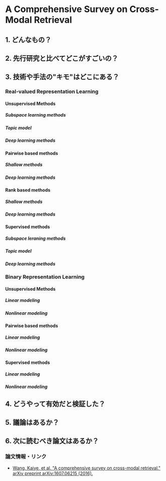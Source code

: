 # A Comprehensive Survey on Cross-Modal Retrieval

## 1. どんなもの？

## 2. 先行研究と比べてどこがすごいの？

## 3. 技術や手法の"キモ"はどこにある？

### Real-valued Representation Learning

#### Unsupervised Methods

##### Subspace learning methods
##### Topic model
##### Deep learning methods

#### Pairwise based methods
##### Shallow methods
##### Deep learning methods

#### Rank based methods
##### Shallow methods
##### Deep learning methods

#### Supervised methods
##### Subspace leraning methods
##### Topic model
##### Deep learning methods

### Binary Representation Learning

#### Unsupervised Methods
##### Linear modeling
##### Nonlinear modeling

#### Pairwise based methods
##### Linear modeling
##### Nonlinear modeling

#### Supervised methods
##### Linear modeling
##### Nonlinear modeling

## 4. どうやって有効だと検証した？

## 5. 議論はあるか？

## 6. 次に読むべき論文はあるか？

### 論文情報・リンク

* [Wang, Kaiye, et al. "A comprehensive survey on cross-modal retrieval." arXiv preprint arXiv:1607.06215 (2016).](https://arxiv.org/abs/1607.06215)
